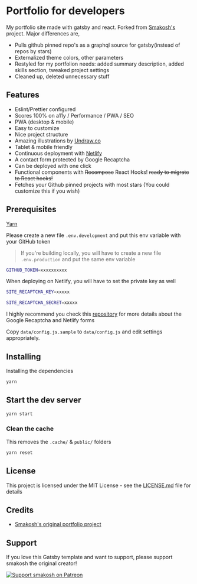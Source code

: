 # Portfolio for developers

My portfolio site made with gatsby and react. Forked from [Smakosh's](https://github.com/smakosh/gatsby-portfolio-dev) project. Major differences are,

- Pulls github pinned repo's as a graphql source for gatsby(instead of repos by stars)
- Externalized theme colors, other parameters
- Restyled for my portfolion needs: added summary description, added skills section, tweaked project settings
- Cleaned up, deleted unnecessary stuff

## Features

- Eslint/Prettier configured
- Scores 100% on a11y / Performance / PWA / SEO
- PWA (desktop & mobile)
- Easy to customize
- Nice project structure
- Amazing illustrations by [Undraw.co](https://undraw.co)
- Tablet & mobile friendly
- Continuous deployment with [Netlify](https://netlify.com)
- A contact form protected by Google Recaptcha
- Can be deployed with one click
- Functional components with ~~Recompose~~ React Hooks! ~~ready to migrate to React hooks!~~
- Fetches your Github pinned projects with most stars (You could customize this if you wish)

## Prerequisites

[Yarn](https://yarnpkg.com/en/)

Please create a new file `.env.development` and put this env variable with your GitHub token

> If you're building locally, you will have to create a new file `.env.production` and put the same env variable

```bash
GITHUB_TOKEN=xxxxxxxxxx
```

When deploying on Netlify, you will have to set the private key as well

```bash
SITE_RECAPTCHA_KEY=xxxxx

SITE_RECAPTCHA_SECRET=xxxxx
```

I highly recommend you check this [repository](https://github.com/imorente/gatsby-netlify-form-example) for more details about the Google Recaptcha and Netlify forms

Copy `data/config.js.sample` to `data/config.js` and edit settings appropriately.

## Installing

Installing the dependencies

```bash
yarn
```

## Start the dev server

```bash
yarn start
```

### Clean the cache

This removes the `.cache/` & `public/` folders

```bash
yarn reset
```

## License

This project is licensed under the MIT License - see the [LICENSE.md](LICENSE.md) file for details

## Credits

- [Smakosh's original portfolio project](https://github.com/smakosh/gatsby-portfolio-dev)

## Support

If you love this Gatsby template and want to support, please support smakosh the original creator!

[![Support smakosh on Patreon](https://c5.patreon.com/external/logo/become_a_patron_button.png)](https://www.patreon.com/smakosh)
